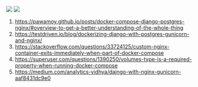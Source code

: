 <img src="../../img/docker_docs/docker_compose_with_nginx_django_gunicorn_and_postgres/structure_of_nginx_gunicorn_and_django.png">

<img src="../../img/docker_docs/docker_compose_with_nginx_django_gunicorn_and_postgres/structure_of_nginx_gunicorn_django_and_postgres.png">

1. https://pawamoy.github.io/posts/docker-compose-django-postgres-nginx/#overview-to-get-a-better-understanding-of-the-whole-thing
2. https://testdriven.io/blog/dockerizing-django-with-postgres-gunicorn-and-nginx/
3. https://stackoverflow.com/questions/33724125/custom-nginx-container-exits-immediately-when-part-of-docker-compose
4. https://superuser.com/questions/1390250/volumes-type-is-a-required-property-when-running-docker-compose
5. https://medium.com/analytics-vidhya/dajngo-with-nginx-gunicorn-aaf8431dc9e0
